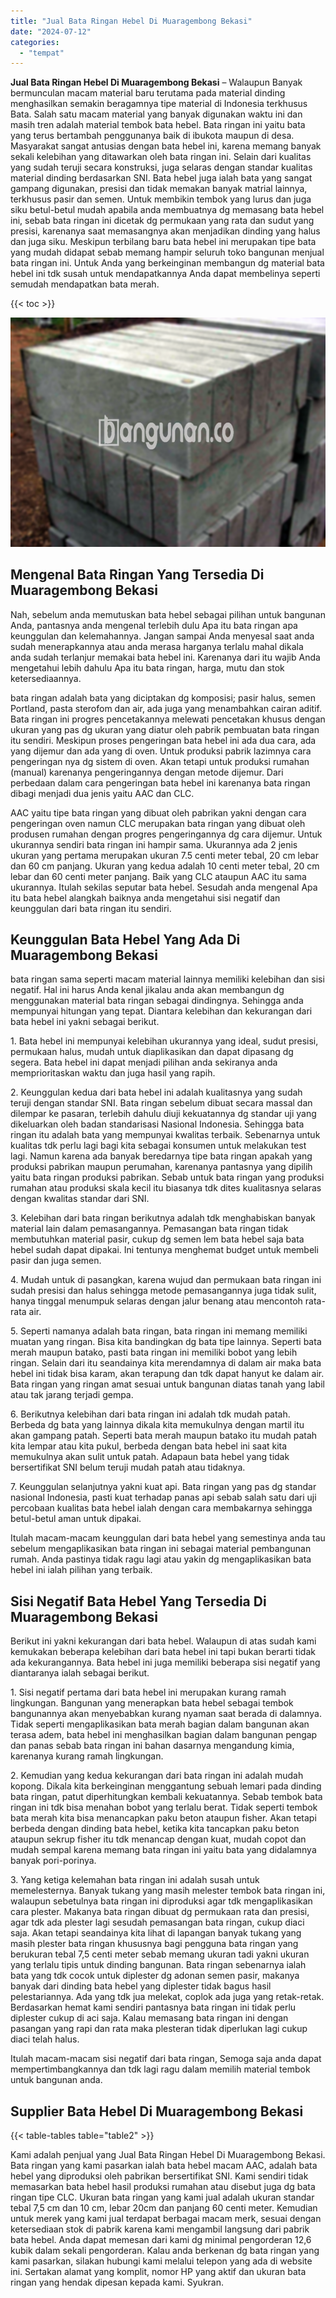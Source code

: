 ```yaml
---
title: "Jual Bata Ringan Hebel Di Muaragembong Bekasi"
date: "2024-07-12"
categories: 
  - "tempat"
---
```


**Jual Bata Ringan Hebel Di Muaragembong Bekasi** – Walaupun Banyak bermunculan macam material baru terutama pada material dinding menghasilkan semakin beragamnya tipe material di Indonesia terkhusus Bata. Salah satu macam material yang banyak digunakan waktu ini dan masih tren adalah material tembok bata hebel. Bata ringan ini yaitu bata yang terus bertambah penggunanya baik di ibukota maupun di desa. Masyarakat sangat antusias dengan bata hebel ini, karena memang banyak sekali kelebihan yang ditawarkan oleh bata ringan ini. Selain dari kualitas yang sudah teruji secara konstruksi, juga selaras dengan standar kualitas material dinding berdasarkan SNI. Bata hebel juga ialah bata yang sangat gampang digunakan, presisi dan tidak memakan banyak matrial lainnya, terkhusus pasir dan semen. Untuk membikin tembok yang lurus dan juga siku betul-betul mudah apabila anda membuatnya dg memasang bata hebel ini, sebab bata ringan ini dicetak dg permukaan yang rata dan sudut yang presisi, karenanya saat memasangnya akan menjadikan dinding yang halus dan juga siku. Meskipun terbilang baru bata hebel ini merupakan tipe bata yang mudah didapat sebab memang hampir seluruh toko bangunan menjual bata ringan ini. Untuk Anda yang berkeinginan membangun dg material bata hebel ini tdk susah untuk mendapatkannya Anda dapat membelinya seperti semudah mendapatkan bata merah.

{{< toc >}}

![Jual Bata Ringan Hebel Di Muaragembong Bekasi](/images/jual-hebel-murah-40.png)

## Mengenal Bata Ringan Yang Tersedia Di Muaragembong Bekasi

Nah, sebelum anda memutuskan bata hebel sebagai pilihan untuk bangunan Anda, pantasnya anda mengenal terlebih dulu Apa itu bata ringan apa keunggulan dan kelemahannya. Jangan sampai Anda menyesal saat anda sudah menerapkannya atau anda merasa harganya terlalu mahal dikala anda sudah terlanjur memakai bata hebel ini. Karenanya dari itu wajib Anda mengetahui lebih dahulu Apa itu bata ringan, harga, mutu dan stok ketersediaannya.

bata ringan adalah bata yang diciptakan dg komposisi; pasir halus, semen Portland, pasta sterofom dan air, ada juga yang menambahkan cairan aditif. Bata ringan ini progres pencetakannya melewati pencetakan khusus dengan ukuran yang pas dg ukuran yang diatur oleh pabrik pembuatan bata ringan itu sendiri. Meskipun proses pengeringan bata hebel ini ada dua cara, ada yang dijemur dan ada yang di oven. Untuk produksi pabrik lazimnya cara pengeringan nya dg sistem di oven. Akan tetapi untuk produksi rumahan (manual) karenanya pengeringannya dengan metode dijemur. Dari perbedaan dalam cara pengeringan bata hebel ini karenanya bata ringan dibagi menjadi dua jenis yaitu AAC dan CLC.

AAC yaitu tipe bata ringan yang dibuat oleh pabrikan yakni dengan cara pengeringan oven namun CLC merupakan bata ringan yang dibuat oleh produsen rumahan dengan progres pengeringannya dg cara dijemur. Untuk ukurannya sendiri bata ringan ini hampir sama. Ukurannya ada 2 jenis ukuran yang pertama merupakan ukuran 7.5 centi meter tebal, 20 cm lebar dan 60 cm panjang. Ukuran yang kedua adalah 10 centi meter tebal, 20 cm lebar dan 60 centi meter panjang. Baik yang CLC ataupun AAC itu sama ukurannya. Itulah sekilas seputar bata hebel. Sesudah anda mengenal Apa itu bata hebel alangkah baiknya anda mengetahui sisi negatif dan keunggulan dari bata ringan itu sendiri.

## Keunggulan Bata Hebel Yang Ada Di Muaragembong Bekasi

bata ringan sama seperti macam material lainnya memiliki kelebihan dan sisi negatif. Hal ini harus Anda kenal jikalau anda akan membangun dg menggunakan material bata ringan sebagai dindingnya. Sehingga anda mempunyai hitungan yang tepat. Diantara kelebihan dan kekurangan dari bata hebel ini yakni sebagai berikut.

1\. Bata hebel ini mempunyai kelebihan ukurannya yang ideal, sudut presisi, permukaan halus, mudah untuk diaplikasikan dan dapat dipasang dg segera. Bata hebel ini dapat menjadi pilihan anda sekiranya anda memprioritaskan waktu dan juga hasil yang rapih.

2\. Keunggulan kedua dari bata hebel ini adalah kualitasnya yang sudah teruji dengan standar SNI. Bata ringan sebelum dibuat secara massal dan dilempar ke pasaran, terlebih dahulu diuji kekuatannya dg standar uji yang dikeluarkan oleh badan standarisasi Nasional Indonesia. Sehingga bata ringan itu adalah bata yang mempunyai kwalitas terbaik. Sebenarnya untuk kualitas tdk perlu lagi bagi kita sebagai konsumen untuk melakukan test lagi. Namun karena ada banyak beredarnya tipe bata ringan apakah yang produksi pabrikan maupun perumahan, karenanya pantasnya yang dipilih yaitu bata ringan produksi pabrikan. Sebab untuk bata ringan yang produksi rumahan atau produksi skala kecil itu biasanya tdk dites kualitasnya selaras dengan kwalitas standar dari SNI.

3\. Kelebihan dari bata ringan berikutnya adalah tdk menghabiskan banyak material lain dalam pemasangannya. Pemasangan bata ringan tidak membutuhkan material pasir, cukup dg semen lem bata hebel saja bata hebel sudah dapat dipakai. Ini tentunya menghemat budget untuk membeli pasir dan juga semen.

4\. Mudah untuk di pasangkan, karena wujud dan permukaan bata ringan ini sudah presisi dan halus sehingga metode pemasangannya juga tidak sulit, hanya tinggal menumpuk selaras dengan jalur benang atau mencontoh rata-rata air.

5\. Seperti namanya adalah bata ringan, bata ringan ini memang memiliki muatan yang ringan. Bisa kita bandingkan dg bata tipe lainnya. Seperti bata merah maupun batako, pasti bata ringan ini memiliki bobot yang lebih ringan. Selain dari itu seandainya kita merendamnya di dalam air maka bata hebel ini tidak bisa karam, akan terapung dan tdk dapat hanyut ke dalam air. Bata ringan yang ringan amat sesuai untuk bangunan diatas tanah yang labil atau tak jarang terjadi gempa.

6\. Berikutnya kelebihan dari bata ringan ini adalah tdk mudah patah. Berbeda dg bata yang lainnya dikala kita memukulnya dengan martil itu akan gampang patah. Seperti bata merah maupun batako itu mudah patah kita lempar atau kita pukul, berbeda dengan bata hebel ini saat kita memukulnya akan sulit untuk patah. Adapaun bata hebel yang tidak bersertifikat SNI belum teruji mudah patah atau tidaknya.

7\. Keunggulan selanjutnya yakni kuat api. Bata ringan yang pas dg standar nasional Indonesia, pasti kuat terhadap panas api sebab salah satu dari uji percobaan kualitas bata hebel ialah dengan cara membakarnya sehingga betul-betul aman untuk dipakai.

Itulah macam-macam keunggulan dari bata hebel yang semestinya anda tau sebelum mengaplikasikan bata ringan ini sebagai material pembangunan rumah. Anda pastinya tidak ragu lagi atau yakin dg mengaplikasikan bata hebel ini ialah pilihan yang terbaik.

## Sisi Negatif Bata Hebel Yang Tersedia Di Muaragembong Bekasi

Berikut ini yakni kekurangan dari bata hebel. Walaupun di atas sudah kami kemukakan beberapa kelebihan dari bata hebel ini tapi bukan berarti tidak ada kekurangannya. Bata hebel ini juga memiliki beberapa sisi negatif yang diantaranya ialah sebagai berikut.

1\. Sisi negatif pertama dari bata hebel ini merupakan kurang ramah lingkungan. Bangunan yang menerapkan bata hebel sebagai tembok bangunannya akan menyebabkan kurang nyaman saat berada di dalamnya. Tidak seperti mengaplikasikan bata merah bagian dalam bangunan akan terasa adem, bata hebel ini menghasilkan bagian dalam bangunan pengap dan panas sebab bata ringan ini bahan dasarnya mengandung kimia, karenanya kurang ramah lingkungan.

2\. Kemudian yang kedua kekurangan dari bata ringan ini adalah mudah kopong. Dikala kita berkeinginan menggantung sebuah lemari pada dinding bata ringan, patut diperhitungkan kembali kekuatannya. Sebab tembok bata ringan ini tdk bisa menahan bobot yang terlalu berat. Tidak seperti tembok bata merah kita bisa menancapkan paku beton ataupun fisher. Akan tetapi berbeda dengan dinding bata hebel, ketika kita tancapkan paku beton ataupun sekrup fisher itu tdk menancap dengan kuat, mudah copot dan mudah sempal karena memang bata ringan ini yaitu bata yang didalamnya banyak pori-porinya.

3\. Yang ketiga kelemahan bata ringan ini adalah susah untuk memelesternya. Banyak tukang yang masih melester tembok bata ringan ini, walaupun sebetulnya bata ringan ini diproduksi agar tdk mengaplikasikan cara plester. Makanya bata ringan dibuat dg permukaan rata dan presisi, agar tdk ada plester lagi sesudah pemasangan bata ringan, cukup diaci saja. Akan tetapi seandainya kita lihat di lapangan banyak tukang yang masih plester bata ringan khususnya bagi pengguna bata ringan yang berukuran tebal 7,5 centi meter sebab memang ukuran tadi yakni ukuran yang terlalu tipis untuk dinding bangunan. Bata ringan sebenarnya ialah bata yang tdk cocok untuk diplester dg adonan semen pasir, makanya banyak dari dinding bata hebel yang diplester tidak bagus hasil pelestariannya. Ada yang tdk jua melekat, coplok ada juga yang retak-retak. Berdasarkan hemat kami sendiri pantasnya bata ringan ini tidak perlu diplester cukup di aci saja. Kalau memasang bata ringan ini dengan pasangan yang rapi dan rata maka plesteran tidak diperlukan lagi cukup diaci telah halus.

Itulah macam-macam sisi negatif dari bata ringan, Semoga saja anda dapat mempertimbangkannya dan tdk lagi ragu dalam memilih material tembok untuk bangunan anda.

## Supplier Bata Hebel Di Muaragembong Bekasi

{{< table-tables table="table2" >}}

Kami adalah penjual yang Jual Bata Ringan Hebel Di Muaragembong Bekasi. Bata ringan yang kami pasarkan ialah bata hebel macam AAC, adalah bata hebel yang diproduksi oleh pabrikan bersertifikat SNI. Kami sendiri tidak memasarkan bata hebel hasil produksi rumahan atau disebut juga dg bata ringan tipe CLC. Ukuran bata ringan yang kami jual adalah ukuran standar tebal 7,5 cm dan 10 cm, lebar 20cm dan panjang 60 centi meter. Kemudian untuk merek yang kami jual terdapat berbagai macam merk, sesuai dengan ketersediaan stok di pabrik karena kami mengambil langsung dari pabrik bata hebel. Anda dapat memesan dari kami dg minimal pengorderan 12,6 kubik dalam sekali pengorderan. Kalau anda berkenan dg bata ringan yang kami pasarkan, silakan hubungi kami melalui telepon yang ada di website ini. Sertakan alamat yang komplit, nomor HP yang aktif dan ukuran bata ringan yang hendak dipesan kepada kami. Syukran.
